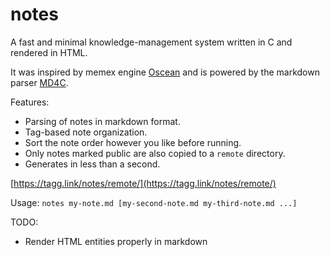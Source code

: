 # notes

A fast and minimal knowledge-management system written in C and rendered in HTML.

It was inspired by memex engine [Oscean](https://github.com/xxiivv/Oscean) and is powered by the markdown parser [MD4C](https://github.com/mity/md4c).

Features:
* Parsing of notes in markdown format.
* Tag-based note organization.
* Sort the note order however you like before running.
* Only notes marked public are also copied to a `remote` directory.
* Generates in less than a second.

[https://tagg.link/notes/remote/](https://tagg.link/notes/remote/)

Usage:
`notes my-note.md [my-second-note.md my-third-note.md ...]`

TODO:
* Render HTML entities properly in markdown

